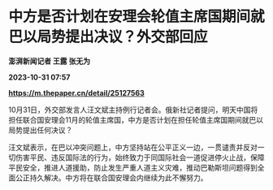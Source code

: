 # 中方是否计划在安理会轮值主席国期间就巴以局势提出决议？外交部回应
**澎湃新闻记者 王露 张无为**

**2023-10-31 07:57**

**https://m.thepaper.cn/detail/25127563**

10月31日，外交部发言人汪文斌主持例行记者会。俄新社记者提问，明天中国将担任联合国安理会11月的轮值主席国，中方是否计划在担任轮值主席国期间就巴以局势提出任何决议？

汪文斌表示，在巴以冲突问题上，中方坚持站在公平正义一边，一贯谴责并反对一切伤害平民、违反国际法的行为，始终致力于同国际社会一道促进停火止战，保障平民安全，推进人道援助，防止发生严重人道主义灾难，推动巴勒斯坦问题得到全面公正持久解决。中方将在联合国安理会内继续为此不懈努力。